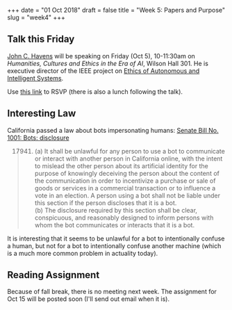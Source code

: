 +++
date = "01 Oct 2018"
draft = false
title = "Week 5: Papers and Purpose"
slug = "week4"
+++

## Talk this Friday

[John C. Havens](http://www.johnchavens.com/) will be speaking on Friday (Oct 5), 10-11:30am on _Humanities, Cultures and Ethics in the Era of AI_, Wilson Hall 301. He is executive director of the IEEE project on [Ethics of Autonomous and Intelligent Systems](https://ethicsinaction.ieee.org/).

Use [this link](https://drive.google.com/open?id=1_JEklX4-NJ1lw4fm6WpJ9rwQK9kw5gPzYwOIfcGXF-A) to RSVP (there is also a lunch following the talk).

## Interesting Law

California passed a law about bots impersonating humans: [Senate Bill No. 1001: Bots: disclosure](http://leginfo.legislature.ca.gov/faces/billTextClient.xhtml?bill_id=201720180SB1001)

> 17941. (a) It shall be unlawful for any person to use a bot to communicate or interact with another person in California online, with the intent to mislead the other person about its artificial identity for the purpose of knowingly deceiving the person about the content of the communication in order to incentivize a purchase or sale of goods or services in a commercial transaction or to influence a vote in an election. A person using a bot shall not be liable under this section if the person discloses that it is a bot.  
> (b) The disclosure required by this section shall be clear, conspicuous, and reasonably designed to inform persons with whom the bot communicates or interacts that it is a bot.

It is interesting that it seems to be unlawful for a bot to
intentionally confuse a human, but not for a bot to intentionally
confuse another machine (which is a much more common problem in
actuality today).

## Reading Assignment

Because of fall break, there is no meeting next week. The assignment
for Oct 15 will be posted soon (I'll send out email when it is).

